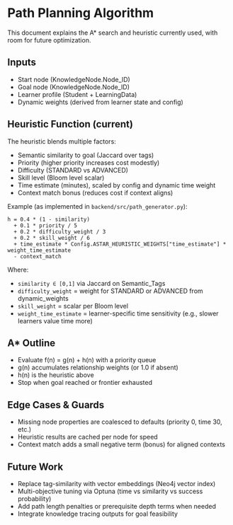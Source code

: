 # Path Planning Algorithm

This document explains the A* search and heuristic currently used, with room for future optimization.

## Inputs
- Start node (KnowledgeNode.Node_ID)
- Goal node (KnowledgeNode.Node_ID)
- Learner profile (Student + LearningData)
- Dynamic weights (derived from learner state and config)

## Heuristic Function (current)
The heuristic blends multiple factors:
- Semantic similarity to goal (Jaccard over tags)
- Priority (higher priority increases cost modestly)
- Difficulty (STANDARD vs ADVANCED)
- Skill level (Bloom level scalar)
- Time estimate (minutes), scaled by config and dynamic time weight
- Context match bonus (reduces cost if context aligns)

Example (as implemented in `backend/src/path_generator.py`):
```
h = 0.4 * (1 - similarity)
  + 0.1 * priority / 5
  + 0.2 * difficulty_weight / 3
  + 0.2 * skill_weight / 6
  + time_estimate * Config.ASTAR_HEURISTIC_WEIGHTS["time_estimate"] * weight_time_estimate
  - context_match
```

Where:
- `similarity ∈ [0,1]` via Jaccard on Semantic_Tags
- `difficulty_weight` = weight for STANDARD or ADVANCED from dynamic_weights
- `skill_weight` = scalar per Bloom level
- `weight_time_estimate` = learner-specific time sensitivity (e.g., slower learners value time more)

## A* Outline
- Evaluate f(n) = g(n) + h(n) with a priority queue
- g(n) accumulates relationship weights (or 1.0 if absent)
- h(n) is the heuristic above
- Stop when goal reached or frontier exhausted

## Edge Cases & Guards
- Missing node properties are coalesced to defaults (priority 0, time 30, etc.)
- Heuristic results are cached per node for speed
- Context match adds a small negative term (bonus) for aligned contexts

## Future Work
- Replace tag-similarity with vector embeddings (Neo4j vector index)
- Multi-objective tuning via Optuna (time vs similarity vs success probability)
- Add path length penalties or prerequisite depth terms when needed
- Integrate knowledge tracing outputs for goal feasibility
